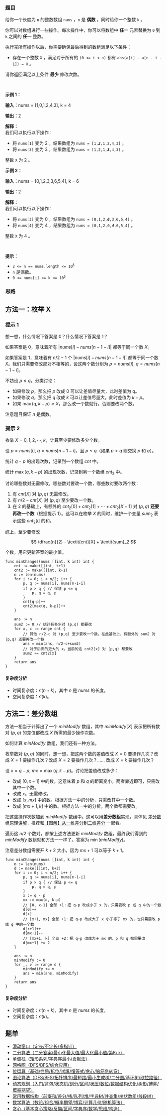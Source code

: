 ### 题目

<p>给你一个长度为 <code>n</code>&nbsp;的整数数组&nbsp;<code>nums</code>&nbsp;，<code>n</code>&nbsp;是 <strong>偶数</strong>&nbsp;，同时给你一个整数&nbsp;<code>k</code>&nbsp;。</p>

<p>你可以对数组进行一些操作。每次操作中，你可以将数组中 <strong>任一</strong>&nbsp;元素替换为 <code>0</code>&nbsp;到 <code>k</code>&nbsp;之间的<strong>&nbsp;任一</strong>&nbsp;整数。</p>

<p>执行完所有操作以后，你需要确保最后得到的数组满足以下条件：</p>

<ul>
	<li>存在一个整数 <code>X</code>&nbsp;，满足对于所有的&nbsp;<code>(0 &lt;= i &lt; n)</code>&nbsp;都有&nbsp;<code>abs(a[i] - a[n - i - 1]) = X</code>&nbsp;。</li>
</ul>

<p>请你返回满足以上条件 <strong>最少</strong>&nbsp;修改次数。</p>

<p>&nbsp;</p>

<p><strong class="example">示例 1：</strong></p>

<div class="example-block">
<p><span class="example-io"><b>输入：</b>nums = [1,0,1,2,4,3], k = 4</span></p>

<p><span class="example-io"><b>输出：</b>2</span></p>

<p><strong>解释：</strong><br />
我们可以执行以下操作：</p>

<ul>
	<li>将&nbsp;<code>nums[1]</code>&nbsp;变为 2 ，结果数组为&nbsp;<code>nums = [1,<em><strong>2</strong></em>,1,2,4,3]</code>&nbsp;。</li>
	<li>将&nbsp;<code>nums[3]</code>&nbsp;变为 3 ，结果数组为&nbsp;<code>nums = [1,2,1,<em><strong>3</strong></em>,4,3]</code>&nbsp;。</li>
</ul>

<p>整数&nbsp;<code>X</code>&nbsp;为 2 。</p>
</div>

<p><strong class="example">示例 2：</strong></p>

<div class="example-block">
<p><span class="example-io"><b>输入：</b>nums = [0,1,2,3,3,6,5,4], k = 6</span></p>

<p><span class="example-io"><b>输出：</b>2</span></p>

<p><strong>解释：</strong><br />
我们可以执行以下操作：</p>

<ul>
	<li>将&nbsp;<code>nums[3]</code>&nbsp;变为 0 ，结果数组为&nbsp;<code>nums = [0,1,2,<em><strong>0</strong></em>,3,6,5,4]</code>&nbsp;。</li>
	<li>将&nbsp;<code>nums[4]</code>&nbsp;变为 4 ，结果数组为&nbsp;<code>nums = [0,1,2,0,<em><strong>4</strong></em>,6,5,4]</code>&nbsp;。</li>
</ul>

<p>整数 <code>X</code>&nbsp;为 4 。</p>
</div>

<p>&nbsp;</p>

<p><strong>提示：</strong></p>

<ul>
	<li><code>2 &lt;= n == nums.length &lt;= 10<sup>5</sup></code></li>
	<li><code>n</code>&nbsp;是偶数。</li>
	<li><code>0 &lt;= nums[i] &lt;= k &lt;= 10<sup>5</sup></code></li>
</ul>

### 思路

## 方法一：枚举 X

### 提示 1

想一想，什么情况下答案是 $0$？什么情况下答案是 $1$？

如果答案是 $0$，意味着所有 $|\textit{nums}[i]-\textit{nums}[n-1-i]|$ 都等于同一个数 $X$。

如果答案是 $1$，意味着有 $n/2-1$ 个 $|\textit{nums}[i]-\textit{nums}[n-1-i]|$ 都等于同一个数 $X$。我们只需要修改那对不相等的，设这两个数分别为 $p=\textit{nums}[i],\ q=\textit{nums}[n-1-i]$。

不妨设 $p\le q$，分类讨论：

- 如果修改 $p$，那么把 $p$ 改成 $0$ 可以让差值尽量大，此时差值为 $q$。
- 如果修改 $q$，那么把 $q$ 改成 $k$ 可以让差值尽量大，此时差值为 $k-p$。
- 如果 $\max(q, k-p)\ge X$，那么改一个数就行。否则要改两个数。

注意题目保证 $n$ 是偶数。

### 提示 2

枚举 $X=0,1,2,\cdots,k$，计算至少要修改多少个数。

设 $p=\textit{nums}[i],\ q=\textit{nums}[n-1-i]$，且 $p\le q$（如果 $p>q$ 则交换 $p$ 和 $q$）。

统计 $q-p$ 的出现次数，记录到一个数组 $\textit{cnt}$ 中。

统计 $\max(q, k-p)$ 的出现次数，记录到另一个数组 $\textit{cnt}_2$ 中。

讨论哪些数对无需修改，哪些数对要改一个数，哪些数对要改两个数：

1. 有 $\textit{cnt}[X]$ 对 $(p,q)$ 无需修改。
2. 有 $n/2-\textit{cnt}[X]$ 对 $(p,q)$ 至少要改一个数。
3. 在 2 的基础上，有额外的 $\textit{cnt}_2[0] + \textit{cnt}_2[1] + \cdots + \textit{cnt}_2[X-1]$ 对 $(p,q)$ **还要再改一个数**（根据提示 1）。这可以在枚举 $X$ 的同时，维护一个变量 $\textit{sum}_2$ 表示这些 $\textit{cnt}_2[i]$ 的和。

综上，至少要修改

$$
\dfrac{n}{2} - \textit{cnt}[X] + \textit{sum}_2
$$

个数，用它更新答案的最小值。

```
func minChanges(nums []int, k int) int {
	cnt := make([]int, k+1)
	cnt2 := make([]int, k+1)
	n := len(nums)
	for i := 0; i < n/2; i++ {
		p, q := nums[i], nums[n-1-i]
		if p > q { // 保证 p <= q
			p, q = q, p
		}
		cnt[q-p]++
		cnt2[max(q, k-p)]++
	}

	ans := n
	sum2 := 0 // 统计有多少对 (p,q) 都要改
	for x, c := range cnt {
		// 其他 n/2-c 对 (p,q) 至少要改一个数，在此基础上，有额外的 sum2 对 (p,q) 还要再改一个数
		ans = min(ans, n/2-c+sum2)
		// 对于后面的更大的 x，当前的这 cnt2[x] 对 (p,q) 都要改
		sum2 += cnt2[x]
	}
	return ans
}
```

#### 复杂度分析

- 时间复杂度：$\mathcal{O}(n+k)$，其中 $n$ 是 $\textit{nums}$ 的长度。
- 空间复杂度：$\mathcal{O}(k)$。

## 方法二：差分数组

方法一相当于计算出了一个 $\textit{minModify}$ 数组，其中 $\textit{minModify}[X]$ 表示把所有数对 $(p,q)$ 的差值都改成 $X$ 所需的最少操作次数。

如何计算 $\textit{minModify}$ 数组，我们还有一种方法。

枚举数对 $(p,q)$ 的同时，想一想，把这两个数的差值改成 $X=0$ 要操作几次？改成 $X=1$ 要操作几次？改成 $X=2$ 要操作几次？…… 改成 $X=k$ 要操作几次？

设 $x=q-p,\ \textit{mx}=\max(q, k-p)$。讨论把差值改成多少：

- 改成 $[0,x-1]$ 中的数。这意味着 $p$ 和 $q$ 的距离变小，两者靠近即可，只需改其中一个数。
- 改成 $x$。无需修改。
- 改成 $[x,\textit{mx}]$ 中的数。根据方法一中的分析，只需改其中一个数。
- 改成 $[\textit{mx}+1,k]$ 中的数。根据方法一中的分析，两个数都需要改。

把这些操作次数加到 $\textit{minModify}$ 数组中。这可以用**差分数组**实现，具体见 [差分数组原理讲解](https://leetcode.cn/problems/car-pooling/solution/suan-fa-xiao-ke-tang-chai-fen-shu-zu-fu-9d4ra/)，推荐和[【图解】从一维差分到二维差分](https://leetcode.cn/problems/stamping-the-grid/solution/wu-nao-zuo-fa-er-wei-qian-zhui-he-er-wei-zwiu/) 一起看。

遍历这 $n/2$ 个数对，都按上述方法更新 $\textit{minModify}$ 数组，最终我们得到的 $\textit{minModify}$ 数组就和方法一一样了。答案为 $\min(\textit{minModify})$。

注意差分数组需要开 $k+2$ 大小，因为 $\textit{mx}+1$ 可以等于 $k+1$。

```
func minChanges(nums []int, k int) int {
	n := len(nums)
	d := make([]int, k+2)
	for i := 0; i < n/2; i++ {
		p, q := nums[i], nums[n-1-i]
		if p > q { // 保证 p <= q
			p, q = q, p
		}
		x := q - p
		mx := max(q, k-p)
		// [0, x-1] 全部 +1：把 q-p 改成小于 x 的，只需要改 p 或 q 中的一个数
		d[0]++
		d[x]--
		// [x+1, mx] 全部 +1：把 q-p 改成大于 x 小于等于 mx 的，也只需要改 p 或 q 中的一个数
		d[x+1]++
		d[mx+1]--
		// [mx+1, k] 全部 +2：把 q-p 改成大于 mx 的，p 和 q 都需要改
		d[mx+1] += 2
	}

	ans := n
	minModify := 0
	for _, v := range d {
		minModify += v
		ans = min(ans, minModify)
	}
	return ans
}
```

#### 复杂度分析

- 时间复杂度：$\mathcal{O}(n+k)$，其中 $n$ 是 $\textit{nums}$ 的长度。
- 空间复杂度：$\mathcal{O}(k)$。

## 题单

- [滑动窗口（定长/不定长/多指针）](https://leetcode.cn/circle/discuss/0viNMK/)
- [二分算法（二分答案/最小化最大值/最大化最小值/第K小）](https://leetcode.cn/circle/discuss/SqopEo/)
- [单调栈（矩形系列/字典序最小/贡献法）](https://leetcode.cn/circle/discuss/9oZFK9/)
- [网格图（DFS/BFS/综合应用）](https://leetcode.cn/circle/discuss/YiXPXW/)
- [位运算（基础/性质/拆位/试填/恒等式/贪心/脑筋急转弯）](https://leetcode.cn/circle/discuss/dHn9Vk/)
- [图论算法（DFS/BFS/拓扑排序/最短路/最小生成树/二分图/基环树/欧拉路径）](https://leetcode.cn/circle/discuss/01LUak/)
- [动态规划（入门/背包/状态机/划分/区间/状压/数位/数据结构优化/树形/博弈/概率期望）](https://leetcode.cn/circle/discuss/tXLS3i/)
- [常用数据结构（前缀和/差分/栈/队列/堆/字典树/并查集/树状数组/线段树）](https://leetcode.cn/circle/discuss/mOr1u6/)
- [数学算法（数论/组合/概率期望/博弈/计算几何/随机算法）](https://leetcode.cn/circle/discuss/IYT3ss/)
- [贪心（基本贪心策略/反悔/区间/字典序/数学/思维/构造）](https://leetcode.cn/circle/discuss/g6KTKL/)